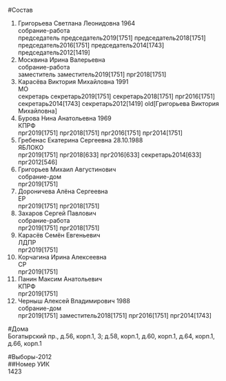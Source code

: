 #Состав  
1. Григорьева Светлана Леонидовна 1964  
    собрание-работа  
    председатель председатель2019[1751] председатель2018[1751] председатель2016[1751] председатель2014[1743] председатель2012[1419]  
2. Москвина Ирина Валерьевна  
    собрание-работа  
    заместитель заместитель2019[1751] прг2018[1751]  
3. Карасёва Виктория Михайловна 1991  
    МО  
    секретарь секретарь2019[1751] секретарь2018[1751] прг2016[1751] секретарь2014[1743] секретарь2012[1419] old[Григорьева Виктория Михайловна]  
4. Бурова Нина Анатольевна 1969  
    КПРФ  
    прг2019[1751] прг2018[1751] прг2016[1751] прг2014[1751]  
5. Гребенас Екатерина Сергеевна 28.10.1988  
    ЯБЛОКО  
    прг2019[1751] прг2018[633] прг2016[633] секретарь2014[633] прг2012[546]  
6. Григорьев Михаил Августинович  
    собрание-дом  
    прг2019[1751]  
7. Дороничева Алёна Сергеевна  
    ЕР  
    прг2019[1751] прг2018[1751]  
8. Захаров Сергей Павлович  
    собрание-работа  
    прг2019[1751] прг2018[1751]  
9. Карасёв Семён Евгеньевич  
    ЛДПР  
    прг2019[1751]  
10. Корчагина Ирина Алексеевна  
    СР  
    прг2019[1751]  
11. Панин Максим Анатольевич  
    КПРФ  
    прг2019[1751]  
12. Черныш Алексей Владимирович 1988  
    собрание-дом  
    прг2019[1751] заместитель2018[1751] прг2016[1751] прг2014[1743]  
  
#Дома  
Богатырский пр., д.56, корп.1, 3; д.58, корп.1, д.60, корп.1, д.64, корп.1, д.66, корп.1  
  
#Выборы-2012  
##Номер УИК  
1423  
